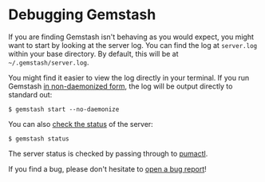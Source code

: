 # Debugging Gemstash

If you are finding Gemstash isn't behaving as you would expect, you might want
to start by looking at the server log. You can find the log at `server.log`
within your base directory. By default, this will be at
`~/.gemstash/server.log`.

You might find it easier to view the log directly in your terminal. If you run
Gemstash [in non-daemonized form](reference.md#--no-daemonize), the log will be
output directly to standard out:
```
$ gemstash start --no-daemonize
```

You can also [check the status](reference.md#status) of the server:
```
$ gemstash status
```

The server status is checked by passing through to
[pumactl](https://github.com/puma/puma#pumactl).

If you find a bug, please don't hesitate to [open a bug
report](../README.md#contributing)!
